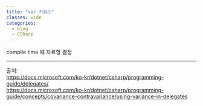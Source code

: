```yaml
---
title: "var 키워드"
classes: wide
categories: 
  - blog
  - CSharp
---
```

   

compile time 때 자료형 결정
  
---  
출처:   
<https://docs.microsoft.com/ko-kr/dotnet/csharp/programming-guide/delegates/>  
<https://docs.microsoft.com/ko-kr/dotnet/csharp/programming-guide/concepts/covariance-contravariance/using-variance-in-delegates>
